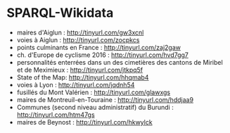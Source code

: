 # SPARQL-Wikidata

* maires d'Aiglun : http://tinyurl.com/gw3xcnl
* voies à Aiglun : http://tinyurl.com/zocpkcs
* points culminants en France : http://tinyurl.com/zaj2gaw
* ch. d'Europe de cyclisme 2016 : http://tinyurl.com/hvd7gg7
* personnalités enterrées dans un des cimetières des cantons de Miribel et de Meximieux : http://tinyurl.com/jtkpq5f
* State of the Map: http://tinyurl.com/hhqmab4
* voies à Lyon : http://tinyurl.com/jqdnh54
* fusillés du Mont Valérien : http://tinyurl.com/glawxgs
* maires de Montreuil-en-Touraine : http://tinyurl.com/hddjaa9
* Communes (second niveau administratif) du Burundi : http://tinyurl.com/htm47gs
* maires de Beynost : http://tinyurl.com/hkwylck
